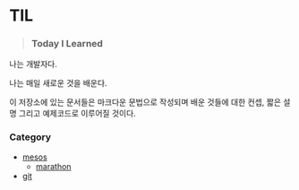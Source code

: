 # TIL
> ### Today I Learned

나는 개발자다.

나는 매일 새로운 것을 배운다.

이 저장소에 있는 문서들은 마크다운 문법으로 작성되며 배운 것들에 대한 컨셉, 짧은 설명 그리고 예제코드로 이루어질 것이다.


### Category
* [mesos](./mesos/README.md)
    * [marathon](./mesos/marathon/README.md)
* [git](./git/README.md)
